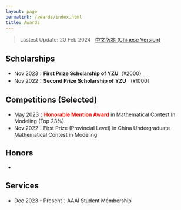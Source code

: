 ```yaml
---
layout: page
permalink: /awards/index.html
title: Awards
---
```


> Lastest Update: 20 Feb 2024 &nbsp; [中文版本 (Chinese Version)](https://ZyeWang33.github.io/file/awards-zh/)

## Scholarships

- Nov 2023：**First Prize Scholarship of YZU**（¥2000）
- Nov 2022：**Second Prize Scholarship of YZU** （¥1000）

## Competitions (Selected)

- May 2023：**<font color='red'>Honorable Mention Award</font>** in Mathematical Contest In Modeling (Top 23%)
- Nov 2022：First Prize (Provincial Level) in China Undergraduate Mathematical Contest in Modeling

## Honors

- 

## Services

- Dec 2023 - Present：AAAI Student Membership
